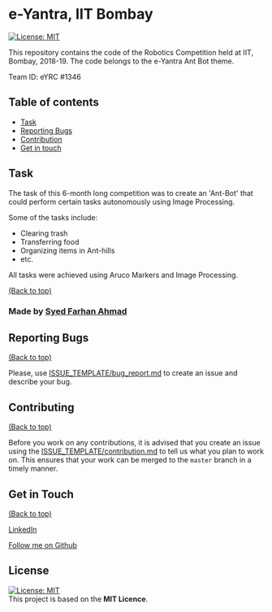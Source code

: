 






# e-Yantra, IIT Bombay

[![License: MIT](https://img.shields.io/badge/License-MIT-yellow.svg)](https://opensource.org/licenses/MIT)

This repository contains the code of the Robotics Competition held at IIT, Bombay, 2018-19.
The code belongs to the e-Yantra Ant Bot theme. 

Team ID:  eYRC #1346

## Table of contents ##

- [Task](#task)
- [Reporting Bugs](#reporting-bugs)
- [Contribution](#contributing)
- [Get in touch](#-get-in-touch)

## Task

The task of this 6-month long competition was to create an 'Ant-Bot' that could perform certain tasks autonomously using Image Processing.

Some of the tasks include:
- Clearing trash
- Transferring food
- Organizing items in Ant-hills
- etc.

All tasks were achieved using Aruco Markers and Image Processing.

[(Back to top)](#table-of-content)

### Made by [Syed Farhan Ahmad](https://www.linkedin.com/in/syedfarhanahmad/)


## Reporting Bugs ##
[(Back to top)](#table-of-content)

Please, use [ISSUE_TEMPLATE/bug_report.md](.github/ISSUE_TEMPLATE/bug_report.md) to create an issue and describe your bug.


## Contributing ##
[(Back to top)](#table-of-content)

Before you work on any contributions, it is advised that you create an issue using the [ISSUE_TEMPLATE/contribution.md](.github/ISSUE_TEMPLATE/contribution.md) to tell us what you plan to work on. This ensures that your work can be merged to the `master` branch in a timely manner.


## Get in Touch ##

[(Back to top)](#table-of-content)

[LinkedIn](https://www.linkedin.com/in/syedfarhanahmad/)

[Follow me on Github](https://github.com/born-2learn)

## License
[![License: MIT](https://img.shields.io/badge/License-MIT-yellow.svg)](https://opensource.org/licenses/MIT)   
This project is based on the **MIT Licence**.




